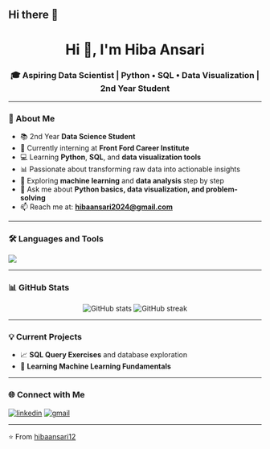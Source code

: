 ## Hi there 👋
<h1 align="center">Hi 👋, I'm Hiba Ansari</h1>
<h3 align="center">🎓 Aspiring Data Scientist | Python • SQL • Data Visualization | 2nd Year Student</h3>

---

### 🌟 About Me
- 📚 2nd Year **Data Science Student**
- 💼 Currently interning at **Front Ford Career Institute**
- 💻 Learning **Python**, **SQL**, and **data visualization tools**
- 📊 Passionate about transforming raw data into actionable insights
- 🌱 Exploring **machine learning** and **data analysis** step by step
- 💬 Ask me about **Python basics, data visualization, and problem-solving**
- 📫 Reach me at: **hibaansari2024@gmail.com**

---

### 🛠️ Languages and Tools
<p align="left">
  <img src="https://skillicons.dev/icons?i=python,mysql,pandas,numpy,matplotlib,git,github,vscode" />
</p>

---

### 📊 GitHub Stats
<p align="center">
  <img src="https://github-readme-stats.vercel.app/api?username=hibaansari12&show_icons=true&theme=tokyonight" alt="GitHub stats" />
  <img src="https://github-readme-streak-stats.herokuapp.com/?user=hibaansari12&theme=tokyonight" alt="GitHub streak" />
</p>

---

### 💡 Current Projects 
- 📈 **SQL Query Exercises** and database exploration  
- 🤖 **Learning Machine Learning Fundamentals**

---

### 🌐 Connect with Me
<p align="left">
  <a href="https://www.linkedin.com/in/hiba-ansari-0b5057378/" target="blank"><img align="center" src="https://skillicons.dev/icons?i=linkedin" alt="linkedin" /></a>
  <a href="mailto:hibaansari2024@gmail.com" target="blank"><img align="center" src="https://skillicons.dev/icons?i=gmail" alt="gmail" /></a>
</p>

---

⭐️ From [hibaansari12](https://github.com/hibaansari12)


<!--
**hibaansari12/hibaansari12** is a ✨ _special_ ✨ repository because its `README.md` (this file) appears on your GitHub profile.

Here are some ideas to get you started:

- 🔭 I’m currently working on ...
- 🌱 I’m currently learning ...
- 👯 I’m looking to collaborate on ...
- 🤔 I’m looking for help with ...
- 💬 Ask me about ...
- 📫 How to reach me: ...
- 😄 Pronouns: ...
- ⚡ Fun fact: ...
-->
